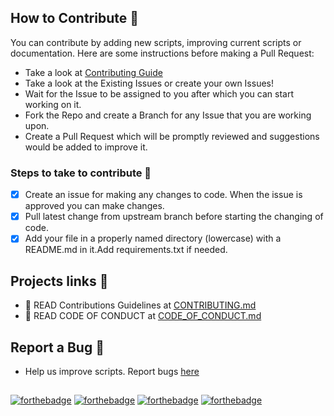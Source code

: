 
## How to Contribute 🤔

You can contribute by adding new scripts, improving current scripts or documentation. Here are some instructions
before making a Pull Request:
- Take a look at [Contributing Guide](https://github.com/GroupOfCode/Python-Scripts/blob/main/CONTRIBUTING.md)
- Take a look at the Existing Issues or create your own Issues!
- Wait for the Issue to be assigned to you after which you can start working on it.
- Fork the Repo and create a Branch for any Issue that you are working upon.
- Create a Pull Request which will be promptly reviewed and suggestions would be added to improve it.

### Steps to take to contribute 👣

- [x] Create an issue for making any changes to code. When the issue is approved you can make changes.
- [x] Pull latest change from upstream branch before starting the changing of code.
- [x] Add your file in a properly named directory (lowercase) with a README.md in  it.Add requirements.txt if needed.

## Projects links 🔗

-  📖 READ Contributions Guidelines at [CONTRIBUTING.md](https://github.com/GroupOfCode/Python-Scripts/blob/main/CONTRIBUTING.md)
-  📖 READ CODE OF CONDUCT at [CODE_OF_CONDUCT.md](https://github.com/GroupOfCode/Python-Scripts/blob/main/CODE_OF_CONDUCT.md)


## Report a Bug 🐛

- Help us improve scripts. Report bugs [here](https://github.com/GroupOfCode/Python-Scripts/issues) <br/>


##
[![forthebadge](https://forthebadge.com/images/badges/built-with-love.svg)](https://forthebadge.com) [![forthebadge](https://forthebadge.com/images/badges/built-by-developers.svg)](https://forthebadge.com) [![forthebadge](https://forthebadge.com/images/badges/built-with-swag.svg)](https://forthebadge.com) [![forthebadge](https://forthebadge.com/images/badges/made-with-python.svg)](https://forthebadge.com)
